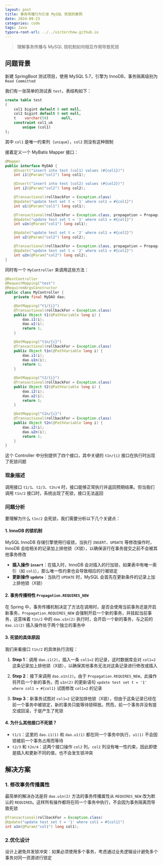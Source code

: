 ```yaml
---
layout: post
title: 事务传播行为引发 MySQL 死锁的案例
date: 2024-09-23
categories: code
tags: Java
typora-root-url: ../../victorchow.github.io
---
```


> 理解事务传播与 MySQL 锁机制如何相互作用导致死锁

## 问题背景

新建 SpringBoot 测试项目，使用 MySQL 5.7，引擎为 InnoDB，事务隔离级别为 `Read Committed`

我们有一张简单的测试表 `test`，表结构如下：

```sql
create table test
(
    col1 bigint default 0 not null,
    col2 bigint default 0 not null,
    t    varchar(50)      null,
    constraint col1_uk
        unique (col1)
);
```

其中 `col1` 是唯一约束列（`unique`），`col2` 则没有这种限制

接着定义一个 MyBatis Mapper 接口：

```java
@Mapper
public interface MyDAO {
    @Insert("insert into test (col1) values (#{col1})")
    int i1(@Param("col1") long col1);

    @Insert("insert into test (col2) values (#{col2})")
    int i2(@Param("col2") long col2);

    @Transactional(rollbackFor = Exception.class)
    @Update("update test set t = '1' where col1 = #{col1}")
    int u1(@Param("col1") long col1);

    @Transactional(rollbackFor = Exception.class, propagation = Propagation.REQUIRES_NEW)
    @Update("update test set t = '1' where col1 = #{col1}")
    int u1n(@Param("col1") long col1);

    @Update("update test set t = '2' where col1 = #{col2}")
    int u2(@Param("col2") long col2);

    @Transactional(rollbackFor = Exception.class, propagation = Propagation.REQUIRES_NEW)
    @Update("update test set t = '2' where col1 = #{col2}")
    int u2n(@Param("col2") long col2);
}
```

同时有一个 `MyController` 来调用这些方法：

```java
@RestController
@RequestMapping("test")
@RequiredArgsConstructor
public class MyController {
    private final MyDAO dao;

    @GetMapping("t1/{i}")
    @Transactional(rollbackFor = Exception.class)
    public Object t1(@PathVariable long i) {
        dao.i1(i);
        dao.u1(i);
        return 1;
    }

    @GetMapping("t1n/{i}")
    @Transactional(rollbackFor = Exception.class)
    public Object t1n(@PathVariable long i) {
        dao.i1(i);
        dao.u1n(i);
        return 1;
    }

    @GetMapping("t2/{i}")
    @Transactional(rollbackFor = Exception.class)
    public Object t2(@PathVariable long i) {
        dao.i2(i);
        dao.u2(i);
        return 1;
    }

    @GetMapping("t2n/{i}")
    @Transactional(rollbackFor = Exception.class)
    public Object t2n(@PathVariable long i) {
        dao.i2(i);
        dao.u2n(i);
        return 1;
    }
}
```

这个 Controller 中分别提供了四个接口，其中关键的 `t1n/{i}` 接口在执行时出现了死锁问题

### 现象描述

调用接口 `t1/1`、`t2/3`、`t2n/4` 时，接口能够正常执行并返回预期结果。但当我们调用 `t1n/2` 接口时，系统出现了死锁，接口无法返回

### 问题分析

要理解为什么 `t1n/2` 会死锁，我们需要分析以下几个关键点：

#### 1. InnoDB 的锁机制

MySQL InnoDB 存储引擎使用行级锁，当执行 `INSERT`、`UPDATE` 等修改操作时，InnoDB 会给相关的记录加上排他锁（X锁），以确保该行在事务提交之前不会被其他事务修改

- **插入操作 `insert`**：在插入时，InnoDB 会对插入的行加锁，如果表中有唯一索引（如 `col1`），那么唯一性约束也会导致相应的行被锁定
- **更新操作 `update`**：当执行 `UPDATE` 时，MySQL 会首先在更新条件的记录上加上排他锁（X锁）

#### 2. 事务传播特性 `Propagation.REQUIRES_NEW`

在 Spring 中，事务传播机制决定了方法在调用时，是否会使用当前事务还是开启新事务，`Propagation.REQUIRES_NEW` 会强制开启一个新的事务，并挂起当前事务，这意味着 `t1n/2` 中的 `dao.u1n(2)` 执行时，会开启一个新的事务，与之前的 `dao.i1(2)` 插入操作处于两个独立的事务中

#### 3. 死锁的具体原因

我们来看接口 `t1n/2` 的具体执行流程：

1. **Step 1**：调用 `dao.i1(2)`，插入一条 `col1=2` 的记录，这时数据库会对 `col1=2` 这条记录加上排他锁（X锁），以确保其他事务无法对这条记录进行修改或插入
   
2. **Step 2**：接下来调用 `dao.u1n(2)`。由于 `Propagation.REQUIRES_NEW`，此操作将开启一个新的事务。而 `u1n(2)` 的更新语句 `update test set t = '1' where col1 = #{col1}` 试图修改 `col1=2` 的记录
   
3. **Step 3**：新事务试图对 `col1=2` 记录加排他锁（X锁），但由于这条记录已经在前一个事务中被锁定，新的事务只能等待锁释放。然而，前一个事务并没有提交或回滚，于是产生了死锁

#### 4. 为什么其他接口不死锁？

- `t1/1`：这里的 `dao.i1(1)` 和 `dao.u1(1)` 都在同一个事务中执行，`u1(1)` 不会因锁被前一个事务占用而等待
- `t2/3` 和 `t2n/4`：这两个接口操作 `col2` 列，`col2` 列没有唯一性约束，因此即使是插入和更新不同的值，也不会发生锁冲突

## 解决方案

### 1. 修改事务传播属性

最简单的解决办法是将 `dao.u1n(2)` 方法的事务传播属性从 `REQUIRES_NEW` 改为默认的 `REQUIRED`。这样所有操作都将在同一个事务中执行，不会因为事务隔离而导致死锁

```java
@Transactional(rollbackFor = Exception.class)
@Update("update test set t = '1' where col1 = #{col1}")
int u1n(@Param("col1") long col1);
```

### 2.优化设计

设计上避免并发锁冲突：如果必须使用多个事务，考虑通过业务逻辑设计避免多个事务对同一资源进行锁定
